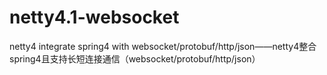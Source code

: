 # netty4.1-websocket
netty4 integrate spring4 with websocket/protobuf/http/json——netty4整合spring4且支持长短连接通信（websocket/protobuf/http/json）